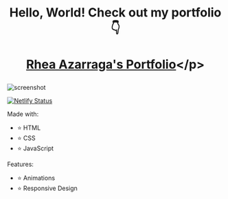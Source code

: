 <h1 align="center"> Hello, World! Check out my portfolio 👇</h1>

# <p align="center">[Rhea Azarraga's Portfolio]("https://rhea-azarraga.netlify.app/")</p>

![screenshot](https://user-images.githubusercontent.com/84409001/171290610-7ac454b8-b2ce-4156-a324-da8285f15285.png)

[![Netlify Status](https://api.netlify.com/api/v1/badges/7231b454-2910-40df-8b4c-a011410a9936/deploy-status)](https://app.netlify.com/sites/rhea-azarraga/deploys)

Made with:
* ⭐ HTML
* ⭐ CSS
* ⭐ JavaScript

Features:
* ⭐ Animations
* ⭐ Responsive Design